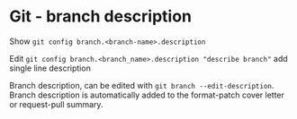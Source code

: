 # Git - branch description

Show
```git config branch.<branch-name>.description```

Edit
```git config branch.<branch_name>.description "describe branch"``` add single line description

Branch description, can be edited with ```git branch --edit-description```. Branch description is automatically added to the format-patch cover letter or request-pull summary.